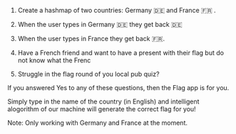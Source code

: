 1. Create a hashmap of two countries: Germany 🇩🇪 and France 🇫🇷 .
2. When the user types in Germany 🇩🇪 they get back 🇩🇪
3. When the user types in France they get back 🇫🇷.

4. Have a French friend and want to have a present with their flag but do not know what the Frenc
5. Struggle in the flag round of you local pub quiz?

If you answered Yes to any of these questions, then the Flag app is for you.

Simply type in the name of the country (in English) and intelligent alogorithm of our machine will generate the correct flag for you!

Note: Only working with Germany and France at the moment.
